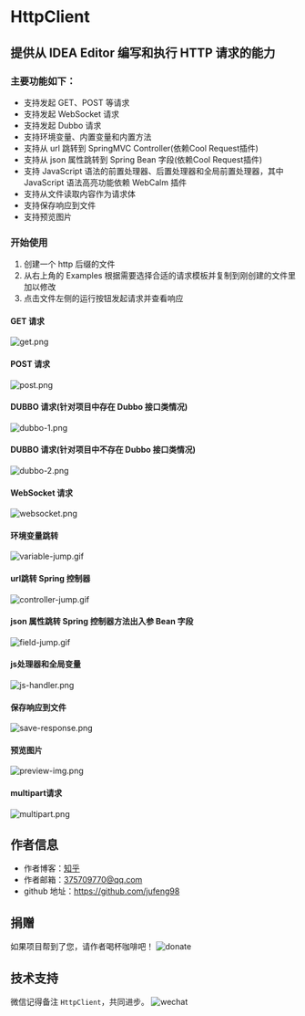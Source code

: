 # HttpClient

## 提供从 IDEA Editor 编写和执行 HTTP 请求的能力

### 主要功能如下：

- 支持发起 GET、POST 等请求
- 支持发起 WebSocket 请求
- 支持发起 Dubbo 请求
- 支持环境变量、内置变量和内置方法
- 支持从 url 跳转到 SpringMVC Controller(依赖Cool Request插件)
- 支持从 json 属性跳转到 Spring Bean 字段(依赖Cool Request插件)
- 支持 JavaScript 语法的前置处理器、后置处理器和全局前置处理器，其中 JavaScript 语法高亮功能依赖 WebCalm 插件
- 支持从文件读取内容作为请求体
- 支持保存响应到文件
- 支持预览图片

### 开始使用

1. 创建一个 http 后缀的文件
2. 从右上角的 Examples 根据需要选择合适的请求模板并复制到刚创建的文件里加以修改
3. 点击文件左侧的运行按钮发起请求并查看响应

#### GET 请求

![get.png](./images/get.png)

#### POST 请求

![post.png](./images/post.png)

#### DUBBO 请求(针对项目中存在 Dubbo 接口类情况)

![dubbo-1.png](./images/dubbo-1.jpg)

#### DUBBO 请求(针对项目中不存在 Dubbo 接口类情况)

![dubbo-2.png](./images/dubbo-2.jpg)

#### WebSocket 请求

![websocket.png](./images/websocket.jpg)

#### 环境变量跳转

![variable-jump.gif](./images/variable-jump.gif)

#### url跳转 Spring 控制器

![controller-jump.gif](./images/controller-jump.gif)

#### json 属性跳转 Spring 控制器方法出入参 Bean 字段

![field-jump.gif](./images/field-jump.gif)

#### js处理器和全局变量

![js-handler.png](./images/js-handler.png)

#### 保存响应到文件

![save-response.png](./images/res-to-file.jpg)

#### 预览图片

![preview-img.png](./images/preview-image.jpg)

#### multipart请求

![multipart.png](./images/multipart.jpg)

## 作者信息

- 作者博客：[知乎](https://www.zhihu.com/people/liang-yu-dong-44)
- 作者邮箱：375709770@qq.com
- github 地址：https://github.com/jufeng98

## 捐赠

如果项目帮到了您，请作者喝杯咖啡吧！
![donate](./images/donate.jpg)

## 技术支持

微信记得备注 ```HttpClient```，共同进步。
![wechat](./images/wechat.jpg)
